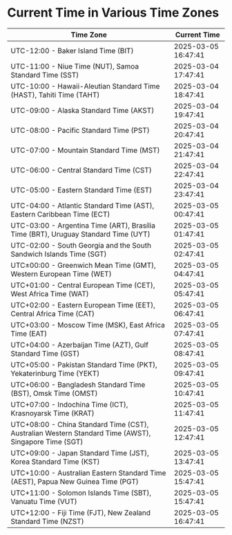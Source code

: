 # Current Time in Various Time Zones

| Time Zone | Current Time |
|-----------|--------------|
| UTC-12:00 - Baker Island Time (BIT) | 2025-03-05 16:47:41 |
| UTC-11:00 - Niue Time (NUT), Samoa Standard Time (SST) | 2025-03-04 17:47:41 |
| UTC-10:00 - Hawaii-Aleutian Standard Time (HAST), Tahiti Time (TAHT) | 2025-03-04 18:47:41 |
| UTC-09:00 - Alaska Standard Time (AKST) | 2025-03-04 19:47:41 |
| UTC-08:00 - Pacific Standard Time (PST) | 2025-03-04 20:47:41 |
| UTC-07:00 - Mountain Standard Time (MST) | 2025-03-04 21:47:41 |
| UTC-06:00 - Central Standard Time (CST) | 2025-03-04 22:47:41 |
| UTC-05:00 - Eastern Standard Time (EST) | 2025-03-04 23:47:41 |
| UTC-04:00 - Atlantic Standard Time (AST), Eastern Caribbean Time (ECT) | 2025-03-05 00:47:41 |
| UTC-03:00 - Argentina Time (ART), Brasília Time (BRT), Uruguay Standard Time (UYT) | 2025-03-05 01:47:41 |
| UTC-02:00 - South Georgia and the South Sandwich Islands Time (SGT) | 2025-03-05 02:47:41 |
| UTC±00:00 - Greenwich Mean Time (GMT), Western European Time (WET) | 2025-03-05 04:47:41 |
| UTC+01:00 - Central European Time (CET), West Africa Time (WAT) | 2025-03-05 05:47:41 |
| UTC+02:00 - Eastern European Time (EET), Central Africa Time (CAT) | 2025-03-05 06:47:41 |
| UTC+03:00 - Moscow Time (MSK), East Africa Time (EAT) | 2025-03-05 07:47:41 |
| UTC+04:00 - Azerbaijan Time (AZT), Gulf Standard Time (GST) | 2025-03-05 08:47:41 |
| UTC+05:00 - Pakistan Standard Time (PKT), Yekaterinburg Time (YEKT) | 2025-03-05 09:47:41 |
| UTC+06:00 - Bangladesh Standard Time (BST), Omsk Time (OMST) | 2025-03-05 10:47:41 |
| UTC+07:00 - Indochina Time (ICT), Krasnoyarsk Time (KRAT) | 2025-03-05 11:47:41 |
| UTC+08:00 - China Standard Time (CST), Australian Western Standard Time (AWST), Singapore Time (SGT) | 2025-03-05 12:47:41 |
| UTC+09:00 - Japan Standard Time (JST), Korea Standard Time (KST) | 2025-03-05 13:47:41 |
| UTC+10:00 - Australian Eastern Standard Time (AEST), Papua New Guinea Time (PGT) | 2025-03-05 15:47:41 |
| UTC+11:00 - Solomon Islands Time (SBT), Vanuatu Time (VUT) | 2025-03-05 15:47:41 |
| UTC+12:00 - Fiji Time (FJT), New Zealand Standard Time (NZST) | 2025-03-05 16:47:41 |
